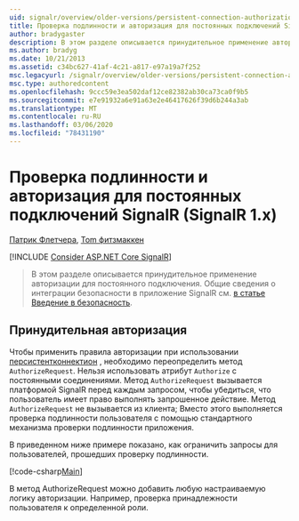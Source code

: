 ```yaml
---
uid: signalr/overview/older-versions/persistent-connection-authorization
title: Проверка подлинности и авторизация для постоянных подключений SignalR (SignalR 1. x) | Документация Майкрософт
author: bradygaster
description: В этом разделе описывается принудительное применение авторизации для постоянного подключения. Общие сведения об интеграции безопасности в приложение SignalR,...
ms.author: bradyg
ms.date: 10/21/2013
ms.assetid: c34bc627-41af-4c21-a817-e97a19a7f252
msc.legacyurl: /signalr/overview/older-versions/persistent-connection-authorization
msc.type: authoredcontent
ms.openlocfilehash: 9ccc59e3ea502daf12ce82382ab30ca73ca0f9b5
ms.sourcegitcommit: e7e91932a6e91a63e2e46417626f39d6b244a3ab
ms.translationtype: MT
ms.contentlocale: ru-RU
ms.lasthandoff: 03/06/2020
ms.locfileid: "78431190"
---
```

# <a name="authentication-and-authorization-for-signalr-persistent-connections-signalr-1x"></a>Проверка подлинности и авторизация для постоянных подключений SignalR (SignalR 1.x)

[Патрик Флетчера](https://github.com/pfletcher), [Tom фитзмаккен](https://github.com/tfitzmac)

[!INCLUDE [Consider ASP.NET Core SignalR](~/includes/signalr/signalr-version-disambiguation.md)]

> В этом разделе описывается принудительное применение авторизации для постоянного подключения. Общие сведения о интеграции безопасности в приложение SignalR см. [в статье Введение в безопасность](index.md).

## <a name="enforce-authorization"></a>Принудительная авторизация

Чтобы применить правила авторизации при использовании [персистентконнектион](https://msdn.microsoft.com/library/microsoft.aspnet.signalr.persistentconnection(v=vs.111).aspx) , необходимо переопределить метод `AuthorizeRequest`. Нельзя использовать атрибут `Authorize` с постоянными соединениями. Метод `AuthorizeRequest` вызывается платформой SignalR перед каждым запросом, чтобы убедиться, что пользователь имеет право выполнять запрошенное действие. Метод `AuthorizeRequest` не вызывается из клиента; Вместо этого выполняется проверка подлинности пользователя с помощью стандартного механизма проверки подлинности приложения.

В приведенном ниже примере показано, как ограничить запросы для пользователей, прошедших проверку подлинности.

[!code-csharp[Main](persistent-connection-authorization/samples/sample1.cs)]

В метод AuthorizeRequest можно добавить любую настраиваемую логику авторизации. Например, проверка принадлежности пользователя к определенной роли.

